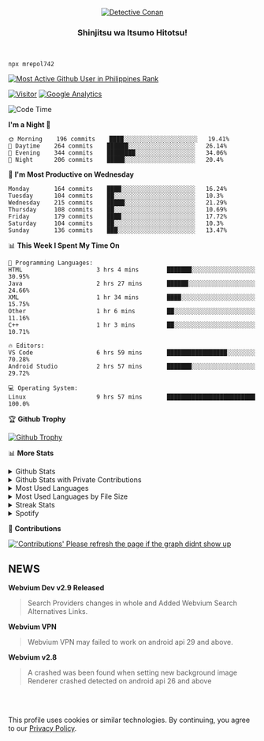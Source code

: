 <p align="center">
<a href="https://mrepol742.github.io">
  <img alt="Detective Conan" src="https://mrepol742-gif-randomizer.vercel.app/api" /> 
  </a> 
  <h3 align="center">Shinjitsu wa Itsumo Hitotsu!</h3>
</p>
<br>

~~~
npx mrepol742
~~~
 
[![Most Active Github User in Philippines Rank](https://enibdhv97zm33sz.m.pipedream.net)](https://mrepol742.github.io)

[![Visitor](https://visitor-badge.glitch.me/badge?page_id=mrepol742)](https:/mrepol742.github.io) [![Google Analytics](https://ga-beacon.appspot.com/UA-211882290-2/profile-readme)](https://mrepol742.github.io)

[comment]: <> (This is a automated generated Data from github action workflow)
[comment]: <> (START OF GENERATED DATA)

<!--START_SECTION:waka-->
![Code Time](http://img.shields.io/badge/Code%20Time-442%20hrs%2050%20mins-blue)

**I'm a Night 🦉** 

```text
🌞 Morning    196 commits    ████░░░░░░░░░░░░░░░░░░░░░   19.41% 
🌆 Daytime    264 commits    ██████░░░░░░░░░░░░░░░░░░░   26.14% 
🌃 Evening    344 commits    ████████░░░░░░░░░░░░░░░░░   34.06% 
🌙 Night      206 commits    █████░░░░░░░░░░░░░░░░░░░░   20.4%

```
📅 **I'm Most Productive on Wednesday** 

```text
Monday       164 commits    ████░░░░░░░░░░░░░░░░░░░░░   16.24% 
Tuesday      104 commits    ██░░░░░░░░░░░░░░░░░░░░░░░   10.3% 
Wednesday    215 commits    █████░░░░░░░░░░░░░░░░░░░░   21.29% 
Thursday     108 commits    ██░░░░░░░░░░░░░░░░░░░░░░░   10.69% 
Friday       179 commits    ████░░░░░░░░░░░░░░░░░░░░░   17.72% 
Saturday     104 commits    ██░░░░░░░░░░░░░░░░░░░░░░░   10.3% 
Sunday       136 commits    ███░░░░░░░░░░░░░░░░░░░░░░   13.47%

```


📊 **This Week I Spent My Time On** 

```text
💬 Programming Languages: 
HTML                     3 hrs 4 mins        ███████░░░░░░░░░░░░░░░░░░   30.95% 
Java                     2 hrs 27 mins       ██████░░░░░░░░░░░░░░░░░░░   24.66% 
XML                      1 hr 34 mins        ████░░░░░░░░░░░░░░░░░░░░░   15.75% 
Other                    1 hr 6 mins         ██░░░░░░░░░░░░░░░░░░░░░░░   11.16% 
C++                      1 hr 3 mins         ██░░░░░░░░░░░░░░░░░░░░░░░   10.71%

🔥 Editors: 
VS Code                  6 hrs 59 mins       █████████████████░░░░░░░░   70.28% 
Android Studio           2 hrs 57 mins       ███████░░░░░░░░░░░░░░░░░░   29.72%

💻 Operating System: 
Linux                    9 hrs 57 mins       █████████████████████████   100.0%

```


<!--END_SECTION:waka-->

[comment]: <> (END OF GENERATED DATA)

<p>

🏆 **Github Trophy**
  
<a href="https://mrepol742.github.io">
<img alt="Github Trophy" src="https://github-profile-trophy.vercel.app/?username=mrepol742&theme=gruvbox">
</a>
</p>

<p>

📊 **More Stats**
  
<details>
  <summary>Github Stats</summary>
  <br>
  <a href="https://mrepol742.github.io">
  <img alt="Github Stats" src="https://github-readme-stats.vercel.app/api?username=mrepol742&show_icons=true&count_private=true&theme=gruvbox">
</a>  
  
</details> 
  
  <details>
  <summary>Github Stats with Private Contributions</summary>
  <br>
 <a href="https://mrepol742.github.io">
<img alt="Github Stats with Private Contributions" src="https://mrepol742.github.io/github-stats/generated/overview.svg">
</a>
</details>
  
<details>
  <summary>Most Used Languages</summary>
  <br>
 <a href="https://mrepol742.github.io">
<img alt="Most Used Languages" src="https://github-readme-stats.vercel.app/api/top-langs/?username=mrepol742&layout=compact&include_all_commits=true&&count_private=true&langs_count=20&theme=gruvbox">
</a>
</details>

 <details>
  <summary>Most Used Languages by File Size</summary>
  <br>
 <a href="https://mrepol742.github.io">
<img alt="Most Used Languages by File Size" src="https://mrepol742.github.io/github-stats/generated/languages.svg">
</a>
</details>

<details>
  <summary>Streak Stats</summary>
  <br>
<a href="https://mrepol742.github.io">
<img alt="'Streak Stats' Please refresh the page if the stats didnt show up" src="https://mrepol742-streak-stats.herokuapp.com/?user=mrepol742&theme=gruvbox">
</a>
</p>
</details>
<details>
  <summary>Spotify</summary>
  <br>
<a href="https://mrepol742.github.io">
<img alt="Spotify" src="https://spotify-recently-played-readme.vercel.app/api?user=7xx9e7hwq1qyown0m4ut78pcz&count=10&unique=true">
</a>
</p>
</details>


📜 **Contributions**
  
<a href="https://mrepol742.github.io">
<img alt="'Contributions' Please refresh the page if the graph didnt show up" src="https://mrepol742-activity-graph.herokuapp.com/graph?username=mrepol742&theme=github&hide_border=true">
</a>
</p>

## NEWS
**Webvium Dev v2.9 Released**
> Search Providers changes in whole and Added Webvium Search Alternatives Links.

**Webvium VPN**
>Webvium VPN may failed to work on android api 29 and above.

**Webvium v2.8**
>A crashed was been found when setting new background image <br> Renderer crashed detected on android api 26 and above

<br>
<br>

This profile uses cookies or similar technologies. By continuing, you agree to our <a href="https://mrepol742.github.io/privacypolicy">Privacy Policy</a>.

